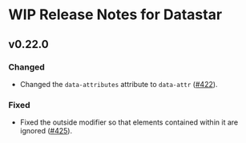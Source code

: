 # WIP Release Notes for Datastar

## v0.22.0

### Changed

- Changed the `data-attributes` attribute to `data-attr` ([#422](https://github.com/starfederation/datastar/issues/422)).

### Fixed

- Fixed the outside modifier so that elements contained within it are ignored ([#425](https://github.com/starfederation/datastar/issues/425)).